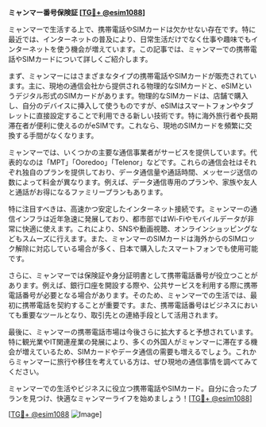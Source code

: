 **ミャンマー番号保険証 [[TG💪+ @esim1088](https://t.me/s/esim1088)]**

ミャンマーで生活する上で、携帯電話やSIMカードは欠かせない存在です。特に最近では、インターネットの普及により、日常生活だけでなく仕事や趣味でもインターネットを使う機会が増えています。この記事では、ミャンマーでの携帯電話やSIMカードについて詳しくご紹介します。

まず、ミャンマーにはさまざまなタイプの携帯電話やSIMカードが販売されています。主に、現地の通信会社から提供される物理的なSIMカードと、eSIMというデジタル形式のSIMカードがあります。物理的なSIMカードは、店舗で購入し、自分のデバイスに挿入して使うものですが、eSIMはスマートフォンやタブレットに直接設定することで利用できる新しい技術です。特に海外旅行者や長期滞在者が便利に使えるのがeSIMです。これなら、現地のSIMカードを頻繁に交換する手間がなくなります。

ミャンマーでは、いくつかの主要な通信事業者がサービスを提供しています。代表的なのは「MPT」「Ooredoo」「Telenor」などです。これらの通信会社はそれぞれ独自のプランを提供しており、データ通信量や通話時間、メッセージ送信の数によって料金が異なります。例えば、データ通信専用のプランや、家族や友人と通話がお得になるファミリープランもあります。

特に注目すべきは、高速かつ安定したインターネット接続です。ミャンマーの通信インフラは近年急速に発展しており、都市部ではWi-Fiやモバイルデータが非常に快適に使えます。これにより、SNSや動画視聴、オンラインショッピングなどもスムーズに行えます。また、ミャンマーのSIMカードは海外からのSIMロック解除に対応している場合が多く、日本で購入したスマートフォンでも使用可能です。

さらに、ミャンマーでは保険証や身分証明書として携帯電話番号が役立つことがあります。例えば、銀行口座を開設する際や、公共サービスを利用する際に携帯電話番号が必要となる場合があります。そのため、ミャンマーでの生活では、最初に携帯電話を契約することが重要です。また、携帯電話番号はビジネスにおいても重要なツールとなり、取引先との連絡手段として活用されます。

最後に、ミャンマーの携帯電話市場は今後さらに拡大すると予想されています。特に観光業やIT関連産業の発展により、多くの外国人がミャンマーに滞在する機会が増えているため、SIMカードやデータ通信の需要も増えるでしょう。これからミャンマーに旅行や移住を考えている方は、ぜひ現地の通信事情を調べてみてください。

ミャンマーでの生活やビジネスに役立つ携帯電話やSIMカード。自分に合ったプランを見つけ、快適なミャンマーライフを始めましょう！[[TG💪+ @esim1088](https://t.me/s/esim1088)]

[[TG💪+ @esim1088](https://t.me/s/esim1088) ![Image](https://i.postimg.cc/Y0z9fWf4/image.png)]